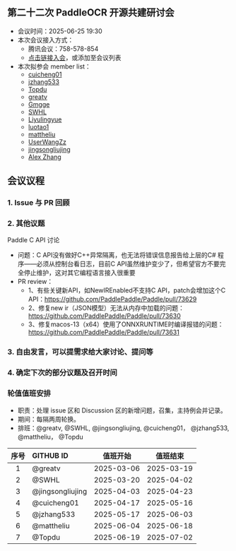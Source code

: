 ## 第二十二次 PaddleOCR 开源共建研讨会

* 会议时间：2025-06-25 19:30
* 本次会议接入方式：
    * 腾讯会议：758-578-854
    * [点击链接入会](https://meeting.tencent.com/dm/KPTfyrAYOKCc)，或添加至会议列表
* 本次拟参会 member list：
    * [cuicheng01](https://github.com/cuicheng01)
    * [jzhang533](https://github.com/jzhang533)
    * [Topdu](https://github.com/Topdu)
    * [greatv](https://github.com/greatv)
    * [Gmgge](https://github.com/Gmgge)
    * [SWHL](https://github.com/SWHL)
    * [Liyulingyue](https://github.com/Liyulingyue)
    * [luotao1](https://github.com/luotao1)
    * [mattheliu](https://github.com/mattheliu)
    * [UserWangZz](https://github.com/UserWangZz)
    * [jingsongliujing](https://github.com/jingsongliujing)
    * [Alex Zhang](https://github.com/openvino-book)

## 会议议程

### 1. Issue 与 PR 回顾

### 2. 其他议题
Paddle C API 讨论
- 问题：C API没有做好C++异常隔离，也无法将错误信息报告给上层的C# 程序——必须从控制台看日志，目前C API虽然维护变少了，但希望官方不要完全停止维护，这对其它编程语言接入很重要
- PR review：
  - 1、有些关键新API，如NewIREnabled不支持C API，patch会增加这个C API：https://github.com/PaddlePaddle/Paddle/pull/73629
  - 2、修复new ir（JSON模型）无法从内存中加载的问题：https://github.com/PaddlePaddle/Paddle/pull/73630
  - 3、修复macos-13（x64）使用了ONNXRUNTIME时编译报错的问题：https://github.com/PaddlePaddle/Paddle/pull/73631 

### 3. 自由发言，可以提需求给大家讨论、提问等

### 4. 确定下次的部分议题及召开时间

### 轮值值班安排

* 职责：处理 issue 区和 Discussion 区的新增问题，召集，主持例会并记录。
* 期间：每隔两周轮换。
* 排班：@greatv, @SWHL, @jingsongliujing, @cuicheng01， @jzhang533, @mattheliu， @Topdu

序号|GITHUB ID|值班开始|值班结束
:------:|:------|:------:|:------:
1|@greatv|2025-03-06|2025-03-19
2|@SWHL |2025-03-20|2025-04-02
3|@jingsongliujing |2025-04-03|2025-04-23
4|@cuicheng01 |2025-04-17|2025-05-16
5|@jzhang533 |2025-05-17|2025-06-03
6|@mattheliu |2025-06-04|2025-06-18
7|@Topdu |2025-06-19|2025-07-02
